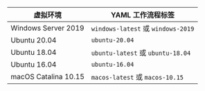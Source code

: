 | 虚拟环境                 | YAML 工作流程标签                       |
| -------------------- | --------------------------------- |
| Windows Server 2019  | `windows-latest` 或 `windows-2019` |
| Ubuntu 20.04         | `ubuntu-20.04`                    |
| Ubuntu 18.04         | `ubuntu-latest` 或 `ubuntu-18.04`  |
| Ubuntu 16.04         | `ubuntu-16.04`                    |
| macOS Catalina 10.15 | `macos-latest` 或 `macos-10.15`    |
